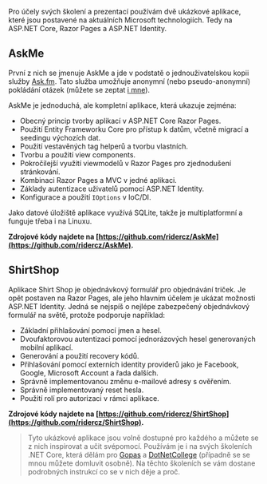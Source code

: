 <!-- dcterms:title = AskMe a ShirtShop: ukázkové aplikace pro Razor Pages a Identity -->
<!-- dcterms:abstract = Aktualizoval jsem dvě ukázkové aplikace, které používám na školeních a přednáškách. Ukazují možnosti využití ASP.NET Core Razor Pages 2.0 a ASP.NET Identity. Najdete je na mém GitHubu. -->
<!-- dcterms:creator = Michal Altair Valášek -->
<!-- x4w:pictureUrl = /perex-pictures/20181024-ukazkove-aplikace.png -->
<!-- x4w:pictureWidth = 150 -->
<!-- x4w:pictureHeight = 150 -->
<!-- x4w:category = IT -->
<!-- x4w:category = Software -->
<!-- dcterms:date = 2018-10-24 -->

Pro účely svých školení a prezentací používám dvě ukázkové aplikace, které jsou postavené na aktuálních Microsoft technologiích. Tedy na ASP.NET Core, Razor Pages a ASP.NET Identity.

## AskMe

První z nich se jmenuje AskMe a jde v podstatě o jednouživatelskou kopii služby [Ask.fm](https://ask.fm/ridercz). Tato služba umožňuje anonymní (nebo pseudo-anonymní) pokládání otázek (můžete se zeptat [i mne](https://ask.fm/ridercz)).

AskMe je jednoduchá, ale kompletní aplikace, která ukazuje zejména:

* Obecný princip tvorby aplikací v ASP.NET Core Razor Pages.
* Použití Entity Frameworku Core pro přístup k datům, včetně migrací a seedingu výchozích dat.
* Použití vestavěných tag helperů a tvorbu vlastních.
* Tvorbu a použití view components.
* Pokročilejší využití viewmodelů v Razor Pages pro zjednodušení stránkování.
* Kombinaci Razor Pages a MVC v jedné aplikaci.
* Základy autentizace uživatelů pomocí ASP.NET Identity.
* Konfigurace a použití `IOptions` v IoC/DI.

Jako datové úložiště aplikace využívá SQLite, takže je multiplatformní a funguje třeba i na Linuxu.

**Zdrojové kódy najdete na [https://github.com/ridercz/AskMe](https://github.com/ridercz/AskMe).**

## ShirtShop

Aplikace Shirt Shop je objednávkový formulář pro objednávání triček. Je opět postaven na Razor Pages, ale jeho hlavním účelem je ukázat možnosti ASP.NET Identity. Jedná se nejspíš o nejlépe zabezpečený objednávkový formulář na světě, protože podporuje například:

* Základní přihlašování pomocí jmen a hesel.
* Dvoufaktorovou autentizaci pomocí jednorázových hesel generovaných mobilní aplikací.
* Generování a použití recovery kódů.
* Přihlašování pomocí externích identity providerů jako je Facebook, Google, Microsoft Account a řada dalších.
* Správně implementovanou změnu e-mailové adresy s ověřením.
* Správně implementovaný reset hesla.
* Použití rolí pro autorizaci v rámci aplikace.

**Zdrojové kódy najdete na [https://github.com/ridercz/ShirtShop](https://github.com/ridercz/ShirtShop).**

> Tyto ukázkové aplikace jsou volně dostupné pro každého a můžete se z nich inspirovat a učit svépomocí. Používám je i na svých školeních .NET Core, která dělám pro [Gopas](https://www.gopas.cz/) a [DotNetCollege](https://www.dotnetcollege.cz/) (případně se se mnou můžete domluvit osobně). Na těchto školeních se vám dostane podrobných instrukcí co se v nich děje a proč.